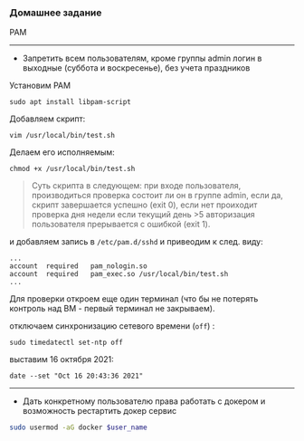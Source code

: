 ### Домашнее задание

PAM

---
* Запретить всем пользователям, кроме группы admin логин в выходные (суббота и воскресенье), без учета праздников

Установим PAM
```
sudo apt install libpam-script
```
Добавляем скрипт:  
```
vim /usr/local/bin/test.sh 
``` 
Делаем его исполняемым:  
```
chmod +x /usr/local/bin/test.sh
```
>Суть скрипта в следующем: при входе пользователя, производиться проверка состоит ли он в группе admin, если да, скрипт завершается успешно (exit 0), если нет проиходит проверка дня недели если текущий день >5 авторизация пользователя прерывается с ошибкой (exit 1).

и добавляем запись в ```/etc/pam.d/sshd``` и привеодим к след. виду:
```
...
account  required   pam_nologin.so
account  required   pam_exec.so /usr/local/bin/test.sh
...
```
Для проверки откроем еще один терминал (что бы не потерять контроль над ВМ - первый терминал не закрываем).

отключаем синхронизацию сетевого времени (```off```) :
```
sudo timedatectl set-ntp off
```
выставим 16 октября 2021:
```
date --set "Oct 16 20:43:36 2021"
```

---
* Дать конкретному пользователю права работать с докером и возможность рестартить докер сервис
```bash
sudo usermod -aG docker $user_name
```